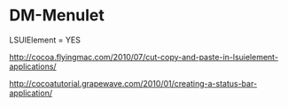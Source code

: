 DM-Menulet
==========

LSUIElement = YES

http://cocoa.flyingmac.com/2010/07/cut-copy-and-paste-in-lsuielement-applications/

http://cocoatutorial.grapewave.com/2010/01/creating-a-status-bar-application/